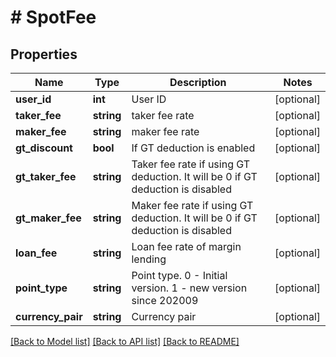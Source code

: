 # # SpotFee

## Properties

Name | Type | Description | Notes
------------ | ------------- | ------------- | -------------
**user_id** | **int** | User ID | [optional] 
**taker_fee** | **string** | taker fee rate | [optional] 
**maker_fee** | **string** | maker fee rate | [optional] 
**gt_discount** | **bool** | If GT deduction is enabled | [optional] 
**gt_taker_fee** | **string** | Taker fee rate if using GT deduction. It will be 0 if GT deduction is disabled | [optional] 
**gt_maker_fee** | **string** | Maker fee rate if using GT deduction. It will be 0 if GT deduction is disabled | [optional] 
**loan_fee** | **string** | Loan fee rate of margin lending | [optional] 
**point_type** | **string** | Point type. 0 - Initial version. 1 - new version since 202009 | [optional] 
**currency_pair** | **string** | Currency pair | [optional] 

[[Back to Model list]](../../README.md#documentation-for-models) [[Back to API list]](../../README.md#documentation-for-api-endpoints) [[Back to README]](../../README.md)
